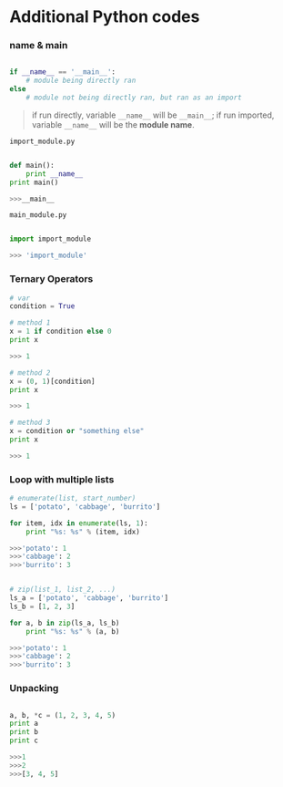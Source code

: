 # Additional Python codes

### __name__ & __main__

```python

if __name__ == '__main__':
	# module being directly ran
else
	# module not being directly ran, but ran as an import

```

> if run directly, variable `__name__` will be `__main__`;
> if run imported, variable `__name__` will be the **module name**.

`import_module.py`
```python

def main():
	print __name__
print main()

>>>__main__

```

`main_module.py`
```Python

import import_module

>>> 'import_module'
```

### Ternary Operators
```Python
# var
condition = True

# method 1
x = 1 if condition else 0
print x

>>> 1

# method 2
x = (0, 1)[condition]
print x

>>> 1

# method 3
x = condition or "something else"
print x

>>> 1

```

### Loop with multiple lists
```python
# enumerate(list, start_number)
ls = ['potato', 'cabbage', 'burrito']

for item, idx in enumerate(ls, 1):
	print "%s: %s" % (item, idx)

>>>'potato': 1
>>>'cabbage': 2
>>>'burrito': 3


# zip(list_1, list_2, ...)
ls_a = ['potato', 'cabbage', 'burrito']
ls_b = [1, 2, 3]

for a, b in zip(ls_a, ls_b)
	print "%s: %s" % (a, b)

>>>'potato': 1
>>>'cabbage': 2
>>>'burrito': 3

```

### Unpacking
```python

a, b, *c = (1, 2, 3, 4, 5)
print a
print b
print c

>>>1
>>>2
>>>[3, 4, 5]

```
